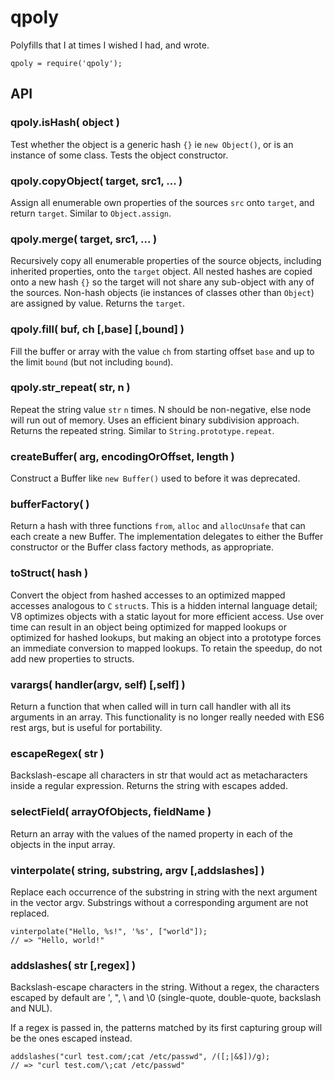 qpoly
=====

Polyfills that I at times I wished I had, and wrote.

    qpoly = require('qpoly');


API
---

### qpoly.isHash( object )

Test whether the object is a generic hash `{}` ie `new Object()`, or is an instance of some
class.  Tests the object constructor.

### qpoly.copyObject( target, src1, ... )

Assign all enumerable own properties of the sources `src` onto `target`, and return
`target`.  Similar to `Object.assign`.

### qpoly.merge( target, src1, ... )

Recursively copy all enumerable properties of the source objects, including inherited properties, onto
the `target` object.  All nested hashes are copied onto a new hash `{}` so the target
will not share any sub-object with any of the sources.  Non-hash objects (ie instances of
classes other than `Object`) are assigned by value.  Returns the `target`.

### qpoly.fill( buf, ch [,base] [,bound] )

Fill the buffer or array with the value `ch` from starting offset `base` and up to the limit
`bound` (but not including `bound`).

### qpoly.str_repeat( str, n )

Repeat the string value `str` `n` times.  N should be non-negative, else node will run out
of memory.  Uses an efficient binary subdivision approach.  Returns the repeated string.
Similar to `String.prototype.repeat`.

### createBuffer( arg, encodingOrOffset, length )

Construct a Buffer like `new Buffer()` used to before it was deprecated.

### bufferFactory( )

Return a hash with three functions `from`, `alloc` and `allocUnsafe` that can each create a
new Buffer.  The implementation delegates to either the Buffer constructor or the Buffer
class factory methods, as appropriate.

### toStruct( hash )

Convert the object from hashed accesses to an optimized mapped accesses analogous to `C`
`struct`s.  This is a hidden internal language detail; V8 optimizes objects with a static
layout for more efficient access.  Use over time can result in an object being optimized for
mapped lookups or optimized for hashed lookups, but making an object into a prototype forces
an immediate conversion to mapped lookups.  To retain the speedup, do not add new properties
to structs.

### varargs( handler(argv, self) [,self] )

Return a function that when called will in turn call handler with all its arguments in an
array.  This functionality is no longer really needed with ES6 rest args, but is useful for
portability.

### escapeRegex( str )

Backslash-escape all characters in str that would act as metacharacters inside a regular
expression.  Returns the string with escapes added.

### selectField( arrayOfObjects, fieldName )

Return an array with the values of the named property in each of the objects in the input
array.

### vinterpolate( string, substring, argv [,addslashes] )

Replace each occurrence of the substring in string with the next argument in the vector
argv.  Substrings without a corresponding argument are not replaced.

    vinterpolate("Hello, %s!", '%s', ["world"]);
    // => "Hello, world!"

### addslashes( str [,regex] )

Backslash-escape characters in the string.  Without a regex, the characters escaped by
default are ', ", \ and \0 (single-quote, double-quote, backslash and NUL).

If a regex is passed in, the patterns matched by its first capturing group will be the ones
escaped instead.

    addslashes("curl test.com/;cat /etc/passwd", /([;|&$])/g);
    // => "curl test.com/\;cat /etc/passwd"
